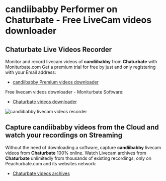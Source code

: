 # candiibabby Performer on Chaturbate - Free LiveCam videos downloader

## Chaturbate Live Videos Recorder

Monitor and record livecam videos of **candiibabby** from **Chaturbate** with Moniturbate.com
Get a premium trial for free by just and only registering with your Email address:
* [candiibabby Premium videos downloader](https://moniturbate.com/request-demo-licence-key.html)

Free livecam videos downloader - Moniturbate Software:
* [Chaturbate videos downloader](https://moniturbate.com/moniturbate-download-software.html)

![candiibabby livecam videos recorder](https://peachurnet.com/templates/moniturbate-software.png)


## Capture candiibabby videos from the Cloud and watch your recordings on Streaming

Without the need of downloading a software, capture **candiibabby** livecam videos from **Chaturbate** 100% online.
Watch Livecam archives from **Chaturbate** unlimitedly from thousands of existing recordings, only on Peachurbate.com and its websites network:
* [Chaturbate videos archives](https://peachurnet.com/)
